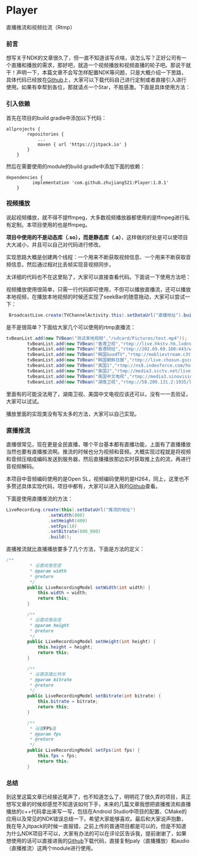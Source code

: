 # Player
直播推流和视频拉流（Rtmp）

### 前言

想写关于NDK的文章很久了，但一直不知道该写点啥，该怎么写？正好公司有一个直播和播放的需求，那好吧，就造一个视频播放和视频直播的轮子吧。那说干就干！声明一下，本篇文章不会写怎样配置NDK等问题，只是大概介绍一下思路，具体代码已经放在[Github](https://github.com/zhujiang521/Player)上，大家可以下载代码自己进行定制或者直接引入进行使用。如果有幸帮到各位，那就请点一个Star，不胜感激。下面是具体使用方法：

### 引入依赖

首先在项目的build.gradle中添加以下代码：

```
allprojects {
		repositories {
			...
			maven { url 'https://jitpack.io' }
		}
	}
```

然后在需要使用的module的build.gradle中添加下面的依赖：

```
dependencies {
	      implementation 'com.github.zhujiang521:Player:1.0.1'
	}
```

### 视频播放

说起视频播放，就不得不提ffmpeg，大多数视频播放器都使用的是ffmpeg进行私有定制。本项目使用的也是ffmpeg。

**项目中使用的不是动态库（.so），而是静态库（.a）**，这样做的好处是可以使项目大大减小，并且可以自己对代码进行修改。

实现思路大概是创建两个线程：一个用来不断获取视频信息、一个用来不断获取音频信息，然后通过相对比丢帧实现音视频同步。

太详细的代码也不在这里贴了，大家可以直接查看代码。下面说一下使用方法吧：

视频播放使用很简单，只需一行代码即可使用，不但可以播放直播流，还可以播放本地视频，在播放本地视频的时候还实现了seekBar的随意拖动，大家可以尝试一下：

```java
 BroadcastLive.create(TVChannelActivity.this).setDataUrl("直播地址").build();
```

是不是很简单？下面给大家几个可以使用的rtmp直播流：

```java
tvBeanList.add(new TVBean("测试本地视频","/sdcard/Pictures/test.mp4"));
        tvBeanList.add(new TVBean("香港卫视","rtmp://live.hkstv.hk.lxdns.com/live/hks1"));
        tvBeanList.add(new TVBean("香港财经","rtmp://202.69.69.180:443/webcast/bshdlive-pc"));
        tvBeanList.add(new TVBean("韩国GoodTV","rtmp://mobliestream.c3tv.com:554/live/goodtv.sdp"));
        tvBeanList.add(new TVBean("韩国朝鲜日报","rtmp://live.chosun.gscdn.com/live/tvchosun1.stream"));
        tvBeanList.add(new TVBean("美国1","rtmp://ns8.indexforce.com/home/mystream"));
        tvBeanList.add(new TVBean("美国2","rtmp://media3.scctv.net/live/scctv_800"));
        tvBeanList.add(new TVBean("美国中文电视","rtmp://media3.sinovision.net:1935/live/livestream"));
        tvBeanList.add(new TVBean("湖南卫视","rtmp://58.200.131.2:1935/livetv/hunantv"));
```

里面有的可能没法用了，湖南卫视、美国中文电视应该还可以，没有一一去验证，大家可以试试。

播放里面的实现类没有写太多的方法，大家可以自己实现。

### 直播推流

直播很常见，现在更是全民直播，哪个平台基本都有直播功能，上面有了直播播放当然也要有直播推流啊。推流的时候也分为视频和音频。大概实现过程就是将视频和音频压缩成编码发送到服务器，然后直播播放那边实时获取推上去的流，再进行音视频解码。

本项目中音频编码使用的是Open SL，视频编码使用的是H264，同上，这里也不多赘述具体实现代码，项目中都有，大家可以进入我的[Github](https://github.com/zhujiang521/PlayerAndPusher)查看。

下面是使用直播推流的方法：

```java
LiveRecording.create(this).setDataUrl("推流的地址")
                .setWidth(800)
                .setHeight(400)
                .setFps(10)
                .setBitrate(800_000)
                .build();
```

直播推流就比直播播放要多了几个方法，下面是方法的定义：

```java
/**
         * 设置成像宽度
         * @param width
         * @return
         */
        public LiveRecordingModel setWidth(int width) {
            this.width = width;
            return this;
        }

        /**
         * 设置成像高度
         * @param height
         * @return
         */
        public LiveRecordingModel setHeight(int height) {
            this.height = height;
            return this;
        }

        /**
         * 设置直播比特率
         * @param bitrate
         * @return
         */
        public LiveRecordingModel setBitrate(int bitrate) {
            this.bitrate = bitrate;
            return this;
        }

        /**
         * 设置FPS值
         * @param fps
         * @return
         */
        public LiveRecordingModel setFps(int fps) {
            this.fps = fps;
            return this;
        }
```

### 总结

到这里这篇文章已经接近尾声了，也不知道怎么了，明明花了很久弄的项目，真正想写文章的时候却感觉不知道该如何下手，未来的几篇文章我想把直播推流和直播播放的c++代码拿出来写一写，包括在Android Studio中项目的配置、CMake的应用以及常见的NDK错误总结一下。希望大家能够喜欢。最后和大家说声抱歉，我在导入jitpack的时候一直报错，之前上传的普通项目都是可以的，但是不知道为什么NDK项目不可以，大家有办法的可以在评论区告诉我，提前谢谢了，如果想使用的话可以直接进我的[Github](https://github.com/zhujiang521/PlayerAndPusher)下载代码，直接复制paly（直播播放）和audio（直播推流）这两个module进行使用。
